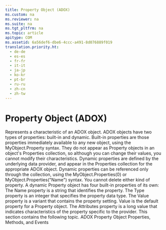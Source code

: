 ```yaml
---
title: Property Object (ADOX)
ms.custom: na
ms.reviewer: na
ms.suite: na
ms.tgt_pltfrm: na
ms.topic: article
apitype: COM
ms.assetid: 6a56def6-dbe6-4ccc-a491-8d076889f019
translation.priority.ht: 
  - de-de
  - es-es
  - fr-fr
  - it-it
  - ja-jp
  - ko-kr
  - pt-br
  - ru-ru
  - zh-cn
  - zh-tw
---
```

# Property Object (ADOX)
<?xml version="1.0" encoding="utf-8"?>
<developerReferenceWithoutSyntaxDocument xmlns="http://ddue.schemas.microsoft.com/authoring/2003/5" xmlns:xlink="http://www.w3.org/1999/xlink" xmlns:xsi="http://www.w3.org/2001/XMLSchema-instance" xsi:schemaLocation="http://ddue.schemas.microsoft.com/authoring/2003/5 http://dduestorage.blob.core.windows.net/ddueschema/developer.xsd">
  <introduction>
    <para>Represents a characteristic of an ADOX object.</para>
  </introduction>
  <languageReferenceRemarks>
    <content>
      <para>ADOX objects have two types of properties: built-in and dynamic.</para>
      <para>Built-in properties are those properties immediately available to any new object, using the MyObject.Property syntax. They do not appear as Property objects in an object's <legacyLink xlink:href="1d539aa8-ce0d-4418-ab03-8d0a3c1e9d82">Properties collection</legacyLink>, so although you can change their values, you cannot modify their characteristics.</para>
      <para>Dynamic properties are defined by the underlying data provider, and appear in the Properties collection for the appropriate ADOX object.  Dynamic properties can be referenced only through the collection, using the MyObject.Properties(0) or MyObject.Properties("Name") syntax.</para>
      <para>You cannot delete either kind of property.</para>
      <para>A dynamic Property object has four built-in properties of its own: </para>
      <para>The <legacyLink xlink:href="cfd0e29c-8310-44ab-85c3-5761184b865d">Name</legacyLink> property is a string that identifies the property.</para>
      <para>The <legacyLink xlink:href="8a4c079f-9f4f-4545-801d-85983b8db71e">Type</legacyLink> property is an integer that specifies the property data type.</para>
      <para>The <legacyLink xlink:href="48919c74-86d4-462e-99b9-8854ceb8d683">Value</legacyLink> property is a variant that contains the property setting. Value is the default property for a Property object.</para>
      <para>The <legacyLink xlink:href="acc15d40-68a6-4ba9-85bd-12d331aecaa6">Attributes</legacyLink> property is a long value that indicates characteristics of the property specific to the provider.</para>
      <para>This section contains the following topic.  </para>
      <list class="bullet">
        <listItem>
          <para>
            <link xlink:href="640780dc-5733-4f0c-9c11-6f43c1db5901">ADOX Property Object Properties, Methods, and Events</link>
          </para>
        </listItem>
      </list>
    </content>
  </languageReferenceRemarks>
  <relatedTopics />
</developerReferenceWithoutSyntaxDocument>